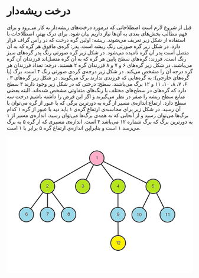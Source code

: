# درخت ریشه‌دار


قبل از شروع  لازم است اصطلاحاتی که درمورد درخت‌های ریشه‌دار به کار می‌رود و برای فهم مطالب بخش‌های بعدی به آن‌ها نیاز داریم بیان شود. برای درک بهتر، اصطلاحات با استفاده از شکل زیر تعریف می‌شوند.
ریشه: اولین گره درخت که در رأس گراف قرار دارد. در شکل زیر گره صورتی رنگ ریشه است.
پدر: گره‌ی مافوق هر گره که به آن متصل است پدر آن گره نامیده می‌شود. در شکل زیر گره صورتی رنگ پدر گره‌های سبز رنگ است.
فرزند: گره‌های سطح پایین هر گره که به آن گره متصل‌اند فرزندان آن گره می‌باشند. در شکل زیر گره‌های ۶ و ۷ و ۸ فزرندان گره ۲ هستند.
درجه: تعداد فرزندان هر گره درجه آن را مشخص می‌کند. در شکل زیر درجه‌ی گره‌ی صورتی رنگ ۴ است.
برگ (یا گره‌های خارجی): به گره‌هایی که فرزندی ندارند برگ می‌گویند. در شکل زیر گره‌‌های ۳ ، ۶، ۷، ۸، ۱۰، ۱۱ و ۱۲ برگ می‌باشند.
سطح: درختی که در شکل زیر وجود دارند ۴ سطح دارد که گره‌های در سطح‌های مختلف با رنگ‌های متفاوتی مشخص شده‌اند. البته بعضی منابع سطح ریشه را صفر در نظر می‌گیرند و اگر این فرض را داشته باشیم درخت سه سطح دارد.
 ارتفاع:اندازه‌ی مسیر از گره به دورترین برگی که با عبور از گره می‌توان با آن رسید. در شکل زیر برای محاسبه‌ی ارتفاع گره‌ی ۱ باید دید با عبور از گره ۱ کدام برگ‌ها می‌توان رسید و از آنجایی که به همه‌ی برگ‌ها می‌توان رسید، اندازه‌ی مسیر از ۱ به دورترین برگ که برگ شماره ۱۲ می‌باشد ۴ است. اندازه‌ی مسیری که از گره ۵ به برگ می‌رسد ۱ است و بنابراین اندازه‌ی ارتفاع گره ۵ برابر با ۱ است.   

![درخت ریشه‌دار](/_static/rooted_tree.png)
